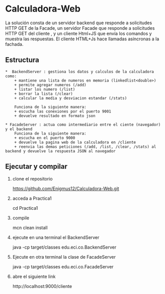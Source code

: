 # Calculadora-Web
La solución consta de un servidor backend que responde a solicitudes HTTP GET de la Facade, un servidor Facade que responde a solicitudes HTTP GET del cliente , y un cliente Html+JS que envía los comandos y muestra las respuestas. El cliente HTML+Js hace llamadas asíncronas a la fachada.

## Estructura
    *  BackendServer : gestiona los datos y calculos de la calculadora como: 
        + mantiene una lista de numeros en memoria (linkedlist<double>)
        + permite agregar numeros (/add)
        + listar los numero (/list)
        + borrar la lista (/clear)
        + calcular la media y desviacion estandar (/stats)

        Funciona de la siguiente manera:
        + escucha las conexiones por el puerto 9001
        + devuelve resultado en formato json 
    
    * FacadeServer : actua como intermediario entre el ciente (navegador) y el backend 
        Funciona de la siguiente manera:
        + escucha en el puerto 9000
        + devuelve la pagina web de la calculadora en /cliente 
        + reenvia las demas peticiones (/add, /list, /clear, /stats) al backend y devuelve la respuesta JSON al navegador

## Ejecutar y compilar 

1. clone el repositorio
   
    https://github.com/Enigmus12/Calculadora-Web.git

2. acceda a Practica1
   
    cd Practica1

3. compile
   
    mcn clean install

4. ejecute en una terminal el BackendServer
   
    java -cp target/classes edu.eci.co.BackendServer

5. Ejecute en otra terminal la clase de FacadeServer
    
    java -cp target/classes edu.eci.co.FacadeServer 

6. abre el siguiente link
    
    http://localhost:9000/cliente

